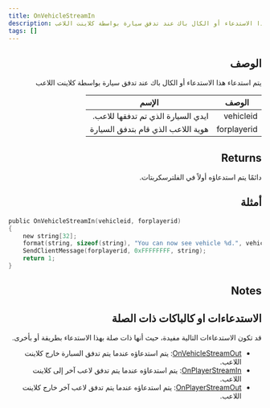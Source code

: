 ```yaml
---
title: OnVehicleStreamIn
description: يتم استدعاء هذا الاستدعاء أو الكال باك عند تدفق سيارة بواسطة كلاينت اللاعب
tags: []
---
```


<VersionWarn name='callback' version='SA-MP 0.3.7' />

<div dir="rtl" style={{ textAlign: "right" }}>


## الوصف

يتم استدعاء هذا الاستدعاء أو الكال باك عند تدفق سيارة بواسطة كلاينت اللاعب

| الوصف        |        الإسم                                                |
| ----------- | ------------------------------------------------------------ |
| vehicleid   | ايدي السيارة الذي تم تدفقها للاعب.                          |
| forplayerid | هوية اللاعب الذي قام بتدفق السيارة                          |

## Returns

دائمًا يتم استدعاؤه أولاً في الفلترسكربتات.

## أمثلة

</div>

```c
public OnVehicleStreamIn(vehicleid, forplayerid)
{
    new string[32];
    format(string, sizeof(string), "You can now see vehicle %d.", vehicleid);
    SendClientMessage(forplayerid, 0xFFFFFFFF, string);
    return 1;
}
```

<div dir="rtl" style={{ textAlign: "right" }}>

## Notes

<TipNPCCallbacks/>

## الاستدعاءات او كالباكات ذات الصلة

قد تكون الاستدعاءات التالية مفيدة، حيث أنها ذات صلة بهذا الاستدعاء بطريقة أو بأخرى.

- [OnVehicleStreamOut](../callbacks/OnVehicleStreamOut): يتم استدعاؤه عندما يتم تدفق السبارة خارج كلاينت اللاعب.
- [OnPlayerStreamIn](../callbacks/OnPlayerStreamIn): يتم استدعاؤه عندما يتم تدفق لاعب آخر إلى كلاينت اللاعب.
- [OnPlayerStreamOut](../callbacks/OnPlayerStreamOut): يتم استدعاؤه عندما يتم تدفق لاعب آخر خارج كلاينت اللاعب.

</div>

